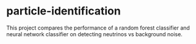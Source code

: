 # particle-identification
This project compares the performance of a random forest classifier and neural network classifier on detecting neutrinos vs background noise.
